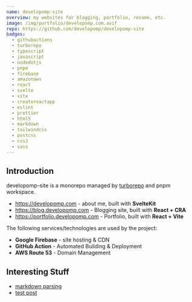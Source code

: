```yaml
---
name: developomp-site
overview: my websites for blogging, portfolio, resume, etc.
image: /img/portfolio/developomp.com.avif
repo: https://github.com/developomp/developomp-site
badges:
  - githubactions
  - turborepo
  - typescript
  - javascript
  - nodedotjs
  - pnpm
  - firebase
  - amazonaws
  - react
  - svelte
  - vite
  - createreactapp
  - eslint
  - prettier
  - html5
  - markdown
  - tailwindcss
  - postcss
  - css3
  - sass
---
```


## Introduction

developomp-site is a monorepo managed by [turborepo](https://turbo.build/repo)
and pnpm workspace.

- https://developomp.com - about me, built with **SvelteKit**
- https://blog.developomp.com - Blogging site, built with **React + CRA**
- https://portfolio.developomp.com - Portfolio, built with **React + Vite**

The following services/technologies are used by the project:

- **Google Firebase** - site hosting & CDN
- **GitHub Action** - Automated Building & Deployment
- **AWS Route 53** - Domain Management

## Interesting Stuff

- [markdown parsing][markdown-parsing]
- [test post](https://blog.developomp.com/posts/test-post)

[markdown-parsing]: https://github.com/developomp/developomp-site/tree/081855a4ecb6f5bf74b76758c358ea54b465b2b7/packages/blog-content
